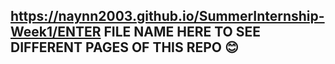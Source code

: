 ## https://naynn2003.github.io/SummerInternship-Week1/ENTER FILE NAME HERE TO SEE DIFFERENT PAGES OF THIS REPO 😊
